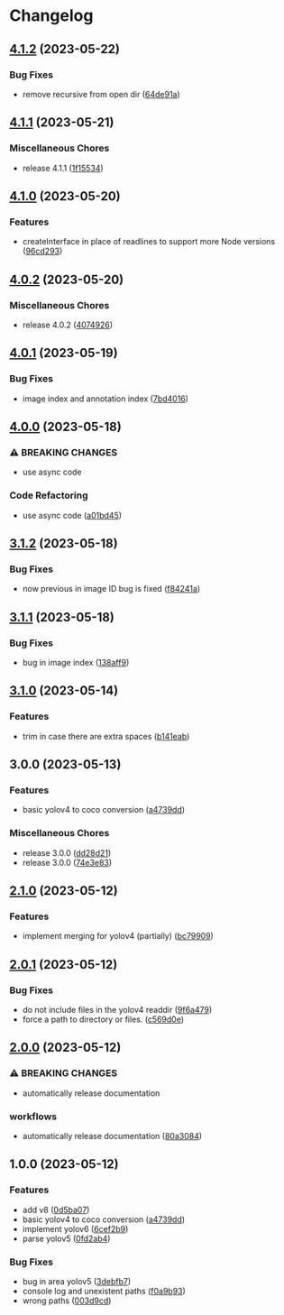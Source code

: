 # Changelog

## [4.1.2](https://github.com/santimirandarp/yolo2coco/compare/v4.1.1...v4.1.2) (2023-05-22)


### Bug Fixes

* remove recursive from open dir ([64de91a](https://github.com/santimirandarp/yolo2coco/commit/64de91aa4df508bdb73706d64b79585e0bd7a392))

## [4.1.1](https://github.com/santimirandarp/yolo2coco/compare/v4.1.0...v4.1.1) (2023-05-21)


### Miscellaneous Chores

* release 4.1.1 ([1f15534](https://github.com/santimirandarp/yolo2coco/commit/1f15534129a99be61ca4d69f4b3c920face71aff))

## [4.1.0](https://github.com/santimirandarp/yolo2coco/compare/v4.0.2...v4.1.0) (2023-05-20)


### Features

* createInterface in place of readlines to support more Node versions ([96cd293](https://github.com/santimirandarp/yolo2coco/commit/96cd293c17104b930f8242e554c04bbb96810377))

## [4.0.2](https://github.com/santimirandarp/yolo2coco/compare/v4.0.1...v4.0.2) (2023-05-20)


### Miscellaneous Chores

* release 4.0.2 ([4074926](https://github.com/santimirandarp/yolo2coco/commit/4074926f99b69baf22c59ae6ab68d7cd5050bd97))

## [4.0.1](https://github.com/santimirandarp/yolo2coco/compare/v4.0.0...v4.0.1) (2023-05-19)


### Bug Fixes

* image index and annotation index ([7bd4016](https://github.com/santimirandarp/yolo2coco/commit/7bd40160beaee2926f41b8c3c652178fe6f2fe13))

## [4.0.0](https://github.com/santimirandarp/yolo2coco/compare/v3.1.2...v4.0.0) (2023-05-18)


### ⚠ BREAKING CHANGES

* use async code

### Code Refactoring

* use async code ([a01bd45](https://github.com/santimirandarp/yolo2coco/commit/a01bd45124beaa0fdee69ef920776fd868f2be8d))

## [3.1.2](https://github.com/santimirandarp/yolo2coco/compare/v3.1.1...v3.1.2) (2023-05-18)


### Bug Fixes

* now previous in image ID bug is fixed ([f84241a](https://github.com/santimirandarp/yolo2coco/commit/f84241a01783da1379b847ef26644504917bcc1a))

## [3.1.1](https://github.com/santimirandarp/yolo2coco/compare/v3.1.0...v3.1.1) (2023-05-18)


### Bug Fixes

* bug in image index ([138aff9](https://github.com/santimirandarp/yolo2coco/commit/138aff97576402376d42b1c72d7b18b8826f62a9))

## [3.1.0](https://github.com/santimirandarp/yolo2coco/compare/v3.0.0...v3.1.0) (2023-05-14)


### Features

* trim in case there are extra spaces ([b141eab](https://github.com/santimirandarp/yolo2coco/commit/b141eabbee9fa30775a7aebd95daf5a5287d75c0))

## 3.0.0 (2023-05-13)


### Features

* basic yolov4 to coco conversion ([a4739dd](https://github.com/santimirandarp/yolo2coco/commit/a4739dd26d7b29dc510033a4292fec8419aa75b1))


### Miscellaneous Chores

* release 3.0.0 ([dd28d21](https://github.com/santimirandarp/yolo2coco/commit/dd28d2154c8c5e71ca0b310c699643f376f03291))
* release 3.0.0 ([74e3e83](https://github.com/santimirandarp/yolo2coco/commit/74e3e83dece574012a5d802a724b01c88088f5b3))

## [2.1.0](https://github.com/santimirandarp/yolo2coco/compare/v2.0.1...v2.1.0) (2023-05-12)


### Features

* implement merging for yolov4 (partially) ([bc79909](https://github.com/santimirandarp/yolo2coco/commit/bc799093606bdae1900ba5d1e52f31b6b7d2bb76))

## [2.0.1](https://github.com/santimirandarp/yolo2coco/compare/v2.0.0...v2.0.1) (2023-05-12)


### Bug Fixes

* do not include files in the yolov4 readdir ([9f6a479](https://github.com/santimirandarp/yolo2coco/commit/9f6a47973aeca2082e94bc7a3ef5b67d6d50867f))
* force a path to directory or files. ([c569d0e](https://github.com/santimirandarp/yolo2coco/commit/c569d0e96b25003a91f7dad503471981e16e0085))

## [2.0.0](https://github.com/santimirandarp/yolo2coco/compare/v1.0.0...v2.0.0) (2023-05-12)


### ⚠ BREAKING CHANGES

* automatically release documentation

### workflows

* automatically release documentation ([80a3084](https://github.com/santimirandarp/yolo2coco/commit/80a3084950283028d5b7fbe4d8c6ff9544a83e50))

## 1.0.0 (2023-05-12)


### Features

* add v8 ([0d5ba07](https://github.com/santimirandarp/yolo2coco/commit/0d5ba0791ac1db9f11d98747cb1ea4a3c21c03c9))
* basic yolov4 to coco conversion ([a4739dd](https://github.com/santimirandarp/yolo2coco/commit/a4739dd26d7b29dc510033a4292fec8419aa75b1))
* implement yolov6 ([6cef2b9](https://github.com/santimirandarp/yolo2coco/commit/6cef2b9c0888c66edba8bee19c4001919adfa231))
* parse yolov5 ([0fd2ab4](https://github.com/santimirandarp/yolo2coco/commit/0fd2ab4982c9869c0387e897feaa7a22a27b130a))


### Bug Fixes

* bug in area yolov5 ([3debfb7](https://github.com/santimirandarp/yolo2coco/commit/3debfb76a1e3a051ba115727c6a0d4077b8fa673))
* console log and unexistent paths ([f0a9b93](https://github.com/santimirandarp/yolo2coco/commit/f0a9b930aaf5db41db0ae62aadaa57ccd38930a2))
* wrong paths ([003d9cd](https://github.com/santimirandarp/yolo2coco/commit/003d9cd2e4be88c76919d7a2f251f0cfbb1e7a63))
